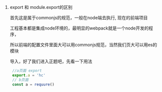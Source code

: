 1. export 和 module.export的区别

   首先这是属于commonjs的规范，一般在node端去执行, 现在的前端项目

   工程基本都是集成node环境的，最明显的webpack就是一个node开发的程序，

   所以前端的配置文件里面大可以用commonjs规范，当然我们页大可以用es的模块

   导入，好了我们进入正题吧，先看一下用法

   ```js
    //a页面 export 
    export.a = 'hc'
    // b页面
    const a = requure()
   ```